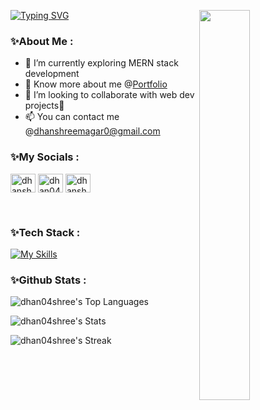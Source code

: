 <a href="https://git.io/typing-svg"><img src="https://readme-typing-svg.herokuapp.com?font=Fira+Code&duration=2000&pause=&color=F753A0&repeat=false&width=435&height=55&lines=Hello+There!%F0%9F%91%8B;+I'm+Dhanshree+Magar;Welcome+to+my+profile" alt="Typing SVG" /></a>
  <img src="https://github.com/user-attachments/assets/51299478-b212-485e-9936-05c2d820d7b9" align="right" width="40%"><br>
<h3>✨About Me :</h3>
<!-- Any image aligned to the right. Beware the width -->

- 🌱 I’m currently exploring MERN stack development
- 🔎 Know more about me @<a href="https://dhanshree-magar-portfolio.netlify.app/">Portfolio</a>
- 👯 I’m looking to collaborate with web dev projects🤝
- 📫 You can contact me @dhanshreemagar0@gmail.com
</div>


<h3 align="left">✨My Socials : </h3>
<p align="left">

<a href="https://linkedin.com/in/dhanshreemagar" target="blank"><img align="center" src="https://raw.githubusercontent.com/rahuldkjain/github-profile-readme-generator/master/src/images/icons/Social/linked-in-alt.svg" alt="dhanshreemagar" height="30" width="40" /></a>
<a href="https://leetcode.com/u/dhan04shree/" target="blank"><img align="center" src="https://raw.githubusercontent.com/rahuldkjain/github-profile-readme-generator/master/src/images/icons/Social/leet-code.svg" alt="dhan04shree/" height="30" width="40" /></a>
<a href="https://www.hackerrank.com/dhanshreemagar0" target="blank"><img align="center" src="https://raw.githubusercontent.com/rahuldkjain/github-profile-readme-generator/master/src/images/icons/Social/hackerrank.svg" alt="dhanshreemagar0" height="30" width="40" /></a>
</p>
<br>
<h3 align="left">✨Tech Stack :</h3>

[![My Skills](https://skillicons.dev/icons?i=c,cpp,html,css,bootstrap,javascript,react,vite,redux,tailwind,nodejs,express,mysql,mongodb,vscode,netlify,vercel,git,github,python,r,&perline=11)](https://skillicons.dev)

<h3>✨Github Stats :</h3>

![dhan04shree's Top Languages](https://github-readme-stats.vercel.app/api/top-langs/?username=dhan04shree&theme=omni&show_icons=true&hide_border=true&layout=compact)


![dhan04shree's Stats](https://github-readme-stats.vercel.app/api?username=dhan04shree&show=reviews,prs_merged,prs_merged_percentage&theme=omni&show_icons=true&hide_border=true&count_private=true)

![dhan04shree's Streak](https://github-readme-streak-stats.herokuapp.com/?user=dhan04shree&theme=omni&hide_border=true)

